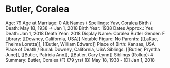 # Butler, Coralea

Age: 79
Age at Marriage: 0
Alt Names / Spellings: Yaw, Coralea
Birth / Death: May 18, 1938 → Jan 1, 2018
Birth Year: 1938
Dates Approx.: Yes
Death: Jan 1, 2018
Death Year: 2018
Display Name: Coralea Butler
Gender: F
Library: [[Downey, California, USA]]
Notable Figure: No
Parents: [[LaRue, Thelma Loretta]], [[Butler, William Edward]]
Place of Birth: Kansas, USA
Place of Death / Burial: Downey, California, USA
Siblings: [[Butler, Pryntha June]], [[Butler, Patricia Ann]], [[Butler, Gary Lynn]]
Siblings (Rollup): 4
Summary: Butler, Coralea (F) (79 yrs)
[B] May 18, 1938 - [D] Jan 1, 2018